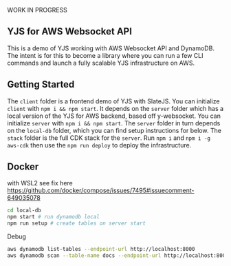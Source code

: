 WORK IN PROGRESS

## YJS for AWS Websocket API
This is a demo of YJS working with AWS Websocket API and DynamoDB. The intent is for this to become a library where you can run a few CLI commands and launch a fully scalable YJS infrastructure on AWS.

## Getting Started
The `client` folder is a frontend demo of YJS with SlateJS. You can initialize `client` with `npm i && npm start`. It depends on the `server` folder which has a local version of the YJS for AWS backend, based off y-websocket. You can initialize `server` with `npm i && npm start`. The `server` folder in turn depends on the `local-db` folder, which you can find setup instructions for below. The `stack` folder is the full CDK stack for the `server`. Run `npm i` and `npm i -g aws-cdk` then use the `npm run deploy` to deploy the infrastructure.

## Docker

with WSL2 see fix here https://github.com/docker/compose/issues/7495#issuecomment-649035078

```sh
cd local-db
npm start # run dynamodb local
npm run setup # create tables on server start
```

Debug
```sh
aws dynamodb list-tables --endpoint-url http://localhost:8000
aws dynamodb scan --table-name docs --endpoint-url http://localhost:8000
```
